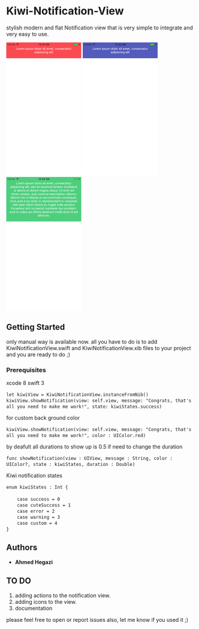 # Kiwi-Notification-View

stylish modern and flat Notification view that is very simple to integrate and very easy to use. 

![alt tag](https://github.com/ahegazi18/Kiwi-Notification-View/blob/master/Simulator%20Screen%20Shot%20Mar%2021%2C%202017%2C%2012.31.07%20AM.png)
![alt tag](https://github.com/ahegazi18/Kiwi-Notification-View/blob/master/Simulator%20Screen%20Shot%20Mar%2021%2C%202017%2C%2012.30.35%20AM%20copy.png)
![alt tag](https://github.com/ahegazi18/Kiwi-Notification-View/blob/master/Simulator%20Screen%20Shot%20Mar%2021%2C%202017%2C%2012.29.48%20AM%20copy.png)

## Getting Started

only manual way is available now. 
all you have to do is to add KiwiNotificationView.swift and KiwiNotificationView.xib files to your project and you are ready to do ;)

### Prerequisites

xcode 8
swift 3 

```
let kiwiView = KiwiNotificationView.instanceFromNib()
kiwiView.showNotification(view: self.view, message: "Congrats, that's all you need to make me work!", state: kiwiStates.success)
```
for custom back ground color 

```
kiwiView.showNotification(view: self.view, message: "Congrats, that's all you need to make me work!", color : UIColor.red)
```
by deafult all durations to show up is 0.5 if need to change the duration

```
func showNotification(view : UIView, message : String, color : UIColor?, state : kiwiStates, duration : Double) 
```
Kiwi notification states 

```
enum kiwiStates : Int {

	case success = 0
	case cuteSuccess = 1
	case error = 2
	case warning = 3
	case custom = 4
}
```

## Authors

* **Ahmed Hegazi** 

## TO DO

1. adding actions to the notification view.
2. adding icons to the view.
3. documentation

please feel free to open or report issues also, let me know if you used it ;)
